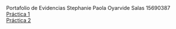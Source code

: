  <html>
<head>
	<title></title>
</head>
<body>
	Portafolio de Evidencias
	Stephanie Paola Oyarvide Salas
	15690387
	<br>
	<a href="PRACTICA1.html">Práctica 1</a> <br>
	<a href="PRACTICA22.html">Práctica 2</a> <br>
</body>
</html>
